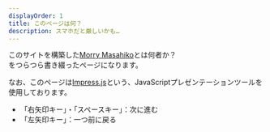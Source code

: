 ```yaml
---
displayOrder: 1
title: このページは何？
description: スマホだと厳しいかも…
---
```


このサイトを構築した[Morry Masahiko](https://twitter.com/dollplayer2501)とは何者か？  
をつらつら書き綴ったページになります。

なお、このページは[Impress.js](impress.js.org)という、JavaScriptプレゼンテーションツールを使用しております。

- 「右矢印キー」・「スペースキー」：次に進む
- 「左矢印キー」：一つ前に戻る
